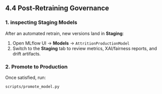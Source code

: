 
## 4.4 Post‑Retraining Governance

### 1. inspecting Staging Models
After an automated retrain, new versions land in **Staging**:

1. Open MLflow UI → **Models** → `AttritionProductionModel`
2. Switch to the **Staging** tab to review metrics, XAI/fairness reports, and drift artifacts.

### 2. Promote to Production
Once satisfied, run:

```bash
scripts/promote_model.py
